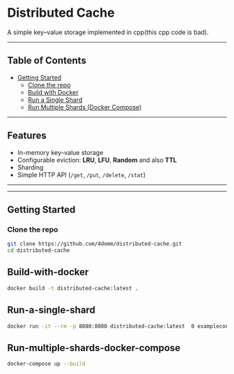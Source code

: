 # Distributed Cache

A simple key–value storage implemented in cpp(this cpp code is bad).

---

## Table of Contents

- [Getting Started](#getting-started)
    - [Clone the repo](#clone-the-repo)
    - [Build with Docker](#build-with-docker)
    - [Run a Single Shard](#run-a-single-shard)
    - [Run Multiple Shards (Docker Compose)](#run-multiple-shards-docker-compose)

---

## Features

- In-memory key–value storage
- Configurable eviction: **LRU**, **LFU**, **Random** and also **TTL**
- Sharding 
- Simple HTTP API (`/get`, `/put`, `/delete`, `/stat`)

---


---

## Getting Started

### Clone the repo

```bash
git clone https://github.com/4domm/distributed-cache.git
cd distributed-cache
```
## Build-with-docker
```bash
docker build -t distributed-cache:latest .
```
## Run-a-single-shard
```bash
docker run -it --rm -p 8080:8080 distributed-cache:latest  0 exampleconfig.cfg
```
## Run-multiple-shards-docker-compose
```bash
docker-compose up --build
```
